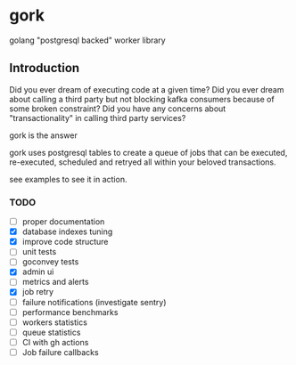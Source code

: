 # gork

golang "postgresql backed" worker library

## Introduction

Did you ever dream of executing code at a given time?
Did you ever dream about calling a third party but not blocking kafka consumers because of some broken constraint?
Did you have any concerns about "transactionality" in calling third party services?

gork is the answer

gork uses postgresql tables to create a queue of jobs that can be executed, re-executed, scheduled and retryed all within your beloved transactions.

see examples to see it in action.

### TODO

- [ ] proper documentation
- [x] database indexes tuning
- [x] improve code structure
- [ ] unit tests
- [ ] goconvey tests
- [x] admin ui
- [ ] metrics and alerts
- [x] job retry
- [ ] failure notifications (investigate sentry)
- [ ] performance benchmarks
- [ ] workers statistics
- [ ] queue statistics
- [ ] CI with gh actions
- [ ] Job failure callbacks
